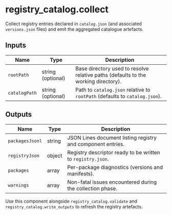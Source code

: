 # registry_catalog.collect

Collect registry entries declared in `catalog.json` (and associated
`versions.json` files) and emit the aggregated catalogue artefacts.

## Inputs

| Name | Type | Description |
| ---- | ---- | ----------- |
| `rootPath` | string (optional) | Base directory used to resolve relative paths (defaults to the working directory). |
| `catalogPath` | string (optional) | Path to `catalog.json` relative to `rootPath` (defaults to `catalog.json`). |

## Outputs

| Name | Type | Description |
| ---- | ---- | ----------- |
| `packagesJsonl` | string | JSON Lines document listing registry and component entries. |
| `registryJson` | object | Registry descriptor ready to be written to `registry.json`. |
| `packages` | array | Per-package diagnostics (versions and manifests). |
| `warnings` | array | Non-fatal issues encountered during the collection phase. |

Use this component alongside `registry_catalog.validate` and
`registry_catalog.write_outputs` to refresh the registry artefacts.
